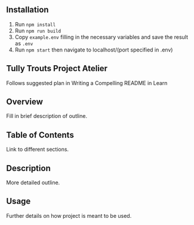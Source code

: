 ## Installation
1. Run `npm install`
2. Run `npm run build`
3. Copy `example.env` filling in the necessary variables and save the result as `.env`
4. Run `npm start` then navigate to localhost/(port specified in .env)

## Tully Trouts Project Atelier
Follows suggested plan in Writing a Compelling README in Learn

## Overview
Fill in brief description of outline.

## Table of Contents
Link to different sections.

## Description
More detailed outline.

## Usage
Further details on how project is meant to be used.
